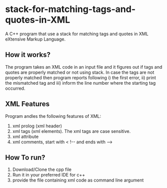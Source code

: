 # stack-for-matching-tags-and-quotes-in-XML
A C++ program that use a stack for matching tags and quotes in XML eXtensive Markup Language.

## How it works?
The program takes an XML code in an input file and it figures out if tags and quotes are properly matched or not using stack. In case the tags are not properly matched then program reports following
  i) the first error,
  ii) print the mismatched tag and
  iii) inform the line number where the starting tag occurred.

## XML Features
Program andles the following features of XML:
1. xml prolog (xml header)
2. xml tags (xml elements). The xml tags are case sensitive.
3. xml attribute
4. xml comments, start with < !-- and ends with -->

## How To run?
1. Download/Clone the cpp file
2. Run it in your preferred IDE for c++
3. provide the file containing xml code as command line argument 
